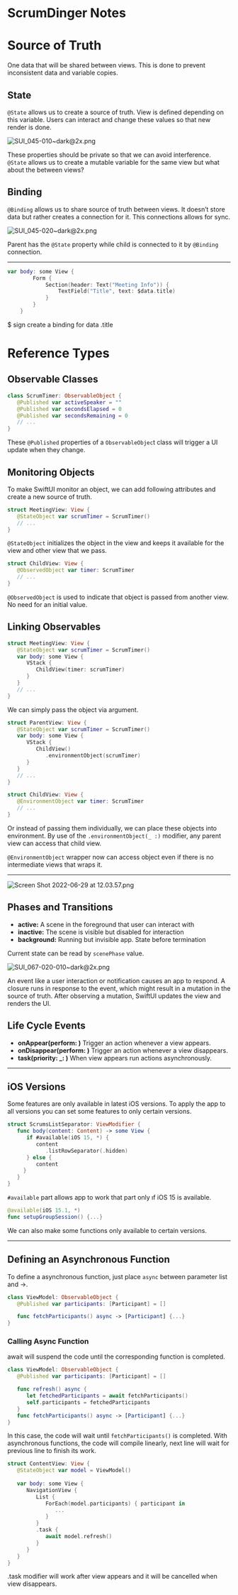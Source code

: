 # ScrumDinger Notes

# Source of Truth

One data that will be shared between views. This is done to prevent inconsistent data and variable copies. 

## State

`@State` allows us to create a source of truth. View is defined depending on this variable. Users can interact and change these values so that new render is done.

![SUI_045-010~dark@2x.png](https://lh3.googleusercontent.com/zY3DQj4bFRi6lvoSpyahyx3AViRkOUcRIPfjQr5IdI3cJJZfpO-86FmqsO8J4GxjyfMvV7FqmEKCr0rz3HcQ2E0W7zrPtFv0i-Sd3alivi2s4NK8PkdWPpqGnFnNZ-YWp_9tMbUSfgQFAu9NsmLrQGidFhWuMtr5CzkEmB77lB-8PRiIkk33No8hy8l5DOaaUPG5VLLZZfu1YDKB2hdT9DUfBjP5h2ub-3Mi81sNUq8AHHNvQJ6z_7L0kyIg4wJLYtrMh-5Z9SHGDAYCJoNuR59Q_3hyZv9EKVNb96I9Mt9d4cMblrI85axIGn4wUXHXJK_06kI--wuSZ938V_VEtrN9JL7aTHNOCow-ySVnlC3QaHDJ5LKww1nWRs9moflWge43C_w_OFZq0i-fQ0HSJ8bJbiXl2Fl0p3pqH17pFl9WdVVExvsCTUSj1OvMjAYeKYBQLuRKLiNf1M_dfLE8OY0AMRlEIf9zEwehSbNEz0uf1xK6kjE4dH_bW-ZjIRvujbyesPKOeyWkgJKGaUSM2JFy9Jj4wk3IV8WxQq6ghmBSQiKNZ5nar3SQsYVqHzeIFdaSFENOjN0-_uGPGSpmYCVxu2jSZDCgsC_RKx93BjqMWtjIMA4kDJyve8BkxSbjV74wHggn10LrKuB3rXsrb-CKhShAHpOSWAYU6ZjjFH7JuhL5_BPMUh9mX0jnoZKAMeC5nAbbqbzwMnBmrescRWgkQZA1N9bajlGo94S-II9Oo-c2ADabB8De7_x5X3qEoCh3aVeCasZpxaqrMuLYCWSFa2e-L9a2EVVPLIR9kQuana6sxcVn3Avleop8InVhPEtzVxnO-A4ZzAIIJtt5rXLHw0e1ThFwz4o-2VcE0zk=w1632-h600-no?authuser=1)

These properties should be private so that we can avoid interference. `@State` allows us to create a mutable variable for the same view but what about the between views?

## Binding

`@Binding` allows us to share source of truth between views. It doesn’t store data but rather creates a connection for it. This connections allows for sync.

![SUI_045-020~dark@2x.png](https://lh3.googleusercontent.com/3e_uamxJk5Gc_EA7wKYP8KskGheacdaJWaA4WzA1RXBhCIOybF5CJ3m-9VWUoJ7InJWDDr0Pm5x_q3ncapJej8LKd_b-_OFG0MiHRU8oVGrtKFVwLG-Y4hRFUChkPEC9IrGm59rd05yknor53ydcSkD1LHaxUo98rNzC8rPpWfh_q4X9pBRxL_N5Cd5ORfF_q7ZDh9VsJ_J021-ifHELkpD-mqraTeNlvbRIAXatFCz7RJnu3O4pOaiS0nSMxk0792mYRQeAK-gjtKdeSSsyVDU9fSRg0V30wfnR6kRZVm8fZkm3AllyU-pTLJLBGpcvYY-xCdiwYo5oLwvRvLvkiwBlV1QSJ3fQ31ZWhpB2wAAqcU0RaO9ffB4AshX0LdQIy1IonBYzzG9-PnQ3MAMo3QB8fUInJjrUjTfry-xTBjyr6_QJlAjncdp7rFAX89mS1hOQKvpdEo-u8mtXiUbqO3cZ2MdfP9Icb7r7kDQEu1GR-81G_9HOPfW533Yi5gZGjNuujDx1OqU8Liq6AIMQICxoEuVauNtujQLmcf-BPWm9fNticG6fls4EaVJnk8hBn_MRtc_H6pUNW0Qt3EIbCYUO2J8-7iejDP2Sx2taNY7ojv1HPg4VMotzfFP-Wzdl1U8uXnapzWcAK7CzqG_Z7S-RZqwYqprzfEsWA10-6M3tTe_tOkiP4XND7Jeu76X41fZ7q5m7XcCLX-nrDxmJLbBXAHDIdIxEGJizJUa0gjJjkua55bXYdjI-vJXpgch-goHC8cH1bPBZsWjcLiRsFya7NW5OAkpIRG3qB5MhTbpDx-yXvI8i55rc6B1v4OeOkukfKG2mumkWLB2YZjZxBi-WRlLL-xSFkg9E469agFA=w1632-h400-no?authuser=1)

Parent has the `@State` property while child is connected to it by `@Binding` connection.

---

```swift
var body: some View {
        Form {
            Section(header: Text("Meeting Info")) {
                TextField("Title", text: $data.title)
            }
        }
    }
```

$ sign create a binding for data .title

# Reference Types

## Observable Classes

```swift
class ScrumTimer: ObservableObject {
   @Published var activeSpeaker = ""
   @Published var secondsElapsed = 0
   @Published var secondsRemaining = 0
   // ...
}
```

These `@Published` properties of a `ObservableObjec`t class will trigger a UI update when they change.

## Monitoring Objects

To make SwiftUI monitor an object, we can add following attributes and create a new source of truth.

```swift
struct MeetingView: View {
   @StateObject var scrumTimer = ScrumTimer()
   // ...
}
```

`@StateObject` initializes the object in the view and keeps it available for the view and other view that we pass.

```swift
struct ChildView: View {
   @ObservedObject var timer: ScrumTimer
   // ...
}
```

`@ObservedObject` is used to indicate that object is passed from another view. No need for an initial value.

## Linking Observables

```swift
struct MeetingView: View {
   @StateObject var scrumTimer = ScrumTimer()
   var body: some View {
      VStack {
         ChildView(timer: scrumTimer)
      }
   }
   // ...
}
```

We can simply pass the object via argument.

```swift
struct ParentView: View {
   @StateObject var scrumTimer = ScrumTimer()
   var body: some View {
      VStack {
         ChildView()
            .environmentObject(scrumTimer)
      }
   }
   // ...
}

struct ChildView: View {
   @EnvironmentObject var timer: ScrumTimer
   // ...
}
```

Or instead of passing them individually, we can place these objects into environment. By use of the `.environmentObject(_ :)` modifier, any parent view can access that child view.

`@EnvironmentObject` wrapper now can access object even if there is no intermediate views that wraps it.

---

![Screen Shot 2022-06-29 at 12.03.57.png](https://lh3.googleusercontent.com/jonu6VwvQQEpvXTqRgDSjKZHqJ76TO4X4CkM4rlJHoVZJ4enESuycsBuwbZ_lM03JJIZoL98ulMzvp2X0-9yy6jB6i0g3qnikUBxsxGwdaK6A68Veh0-JEUuy6ZcQNWTyf958qBonYRbRXOweUEzE-ONipAg1ntpvmU53DantEFpcidn3D1yj0kE8mGWBxMlDmjQ4KJgcy5ajaAsWv-2P-zft3m0Ikx0O2yWIOhGQvjv24Z0wIGru9cucejGH1It3izh8CZ0j3W8dqUGPh5VLSzaGb2DHR_sKRdlaBAb297IhJOSmj-JgRjkW6s8XlCQgqeyVo2kcFTZGoqLoh9lykZ2Jg3TicBvLQzB8Nh4b9fcMca5w7Ajnlyz7rmeJ8MnSuL07UQSMuXY_7VqMAcDekqPKP-vjdcRC0JHxCdbiX-JcW2A-AKnbMHjcGyE_9u7kJ_A7_LK2utEwXi-f_FL2yFuLMYsERRx_BQYrnrxEN0gF1SHskqSmGl3dLFU6lfEjgcynIuPi8f3DlqOGqIC-HntVfYooLkVbun0P-e46nUr69b2ucsKpIOJTrNn-7TIqEzsIOwkDCNRPC4ce_vwIflbPTdF_If9HBEhPcdBtbDPeA_j4vp1PjEEvwFSREscM1Y66UZxYNwUUpRnEIKeiY0IB59lM7FYsx5ith7WvFijP6m4CsjoC0XcbNMUWwvfCv6JxRWbvZQ0Lwj9PkVRkl2EQTgOVUjzFEIjl3ZMj6w7GzN1ie1VMpvLBWtUCxlfBl-tcSCYoX6ozDevA-SKeZd52SQSnRS5y5ZL2E7UpoJf_fCGNa18Oa7QwdZ43tnYIu7BSJbNuqksUtqh6TgF9c6k3TcFP9EO4RIeNVQs35U=w1674-h488-no?authuser=1)

## Phases and Transitions

- **active:** A scene in the foreground that user can interact with
- **inactive:** The scene is visible but disabled for interaction
- **background:** Running but invisible app. State before termination

Current state can be read by `scenePhase` value. 

![SUI_067-020-010~dark@2x.png](https://lh3.googleusercontent.com/VNRzNta0mzlrXNgFk9a8GSJa04eOhUesPL-DQ8yRQUtyhITmhcfaGbv42UDPVVchNbKa4YWndnZtjTRbhAHGGbIS-7nn1jtXK-dc7bFI6aMxp_G66diJEwohjlyceP5txcvPgD4jVgTlpzKVbyqmoxfHuWqJDjIwBLEMg_7PgytZ6MeoWLSdar8QVEcbROXIwcvIb0RYWTqeo318zFXB6-1FA0l87hwT1sG9i8nE54-V2_5KvdB2g5uH4mgPCzaQXJ3zn-s9QqbOGUYHuwgnIZuwxzbXKR5XEq0irt_N-ON9HWRfvEZARr9IgZF6ahxrTn1qKDR5HZjJo-h8q6jybjTDseYcO6kDtgMLkkEh68rGW_l71Qu67CmIqou2_UKalkclMxf4D5ybkUEbJVDDMW2YZZyjKpdX2EX9uqYx1a6Y0VWbgutJLTk-107lyo1r5wS93eCgQ7q3QF3OjGrZWdmAhdqQchswZLm9a5BZRmjc1VQNeQvpb5ma6qYcp-AeWXhHERxgQ_4WJ-1AB8i2VVphPJnTd9Q4IB2fJL67EAhxYcSx8yPzRShFtXYBolRZ5QofOMXYVXNYuEld1Mm-34oGxWxIYaBjJE7V27PtdHR8F7u5Xk_8boLRe0yCHJVTyxrdlvMxovQZeABxTtOr_arAIwSfv6mgQEqsmhyVcXsDjY1CPT5RWOpsu4MZDRCamE_nBSSoqAs_GB0vFHJIOdL5msJZS9jFDTPQrKwytgyopf91LSbGHqXrd4b6P_a11wrhCO5V2mL9xgxwrZsvCUtkOkTgceemraaDCwEiciDwMieaeCp685Db5FPcUO02jS7Wxfasjek25rd7hTFaD0nhMYZM3dgvBlgqADtFMrc=w1632-h800-no?authuser=1)

An event like a user interaction or notification causes an app to respond. A closure runs in response to the event, which might result in a mutation in the source of truth. After observing a mutation, SwiftUI updates the view and renders the UI.

## Life Cycle Events

- **onAppear(perform: )** Trigger an action whenever a view appears.
- **onDisappear(perform: )** Trigger an action whenever a view disappears.
- **task(priority: _: )** When view appears run actions asynchronously.

---

## iOS Versions

Some features are only available in latest iOS versions. To apply the app to all versions you can set some features to only certain versions.

```swift
struct ScrumsListSeparator: ViewModifier {
   func body(content: Content) -> some View {
      if #available(iOS 15, *) {
         content
            .listRowSeparator(.hidden)
      } else {
         content
     }
   }
}
```

`#available` part allows app to work that part only ıf iOS 15 is available.

```swift
@available(iOS 15.1, *)
func setupGroupSession() {...}
```

We can also make some functions only available to certain versions.

---

## ****Defining an Asynchronous Function****

To define a asynchronous function, just place `async` between parameter list and ->. 

```swift
class ViewModel: ObservableObject {
   @Published var participants: [Participant] = []

   func fetchParticipants() async -> [Participant] {...}
}
```

### Calling Async Function

await will suspend the code until the corresponding function is completed. 

```swift
class ViewModel: ObservableObject {
   @Published var participants: [Participant] = []

   func refresh() async {
      let fetchedParticipants = await fetchParticipants()
      self.participants = fetchedParticipants
   }
   func fetchParticipants() async -> [Participant] {...}
}
```

In this case, the code will wait until `fetchParticipants()` is completed. With asynchronous functions, the code will compile linearly, next line will wait for previous line to finish its work.

```swift
struct ContentView: View {
   @StateObject var model = ViewModel()
 
   var body: some View {
      NavigationView {
         List {
            ForEach(model.participants) { participant in
               ...
            }
         }
         .task {
            await model.refresh()
         }
      }
   }
}
```

.task modifier will work after view appears and it will be cancelled when view disappears.
